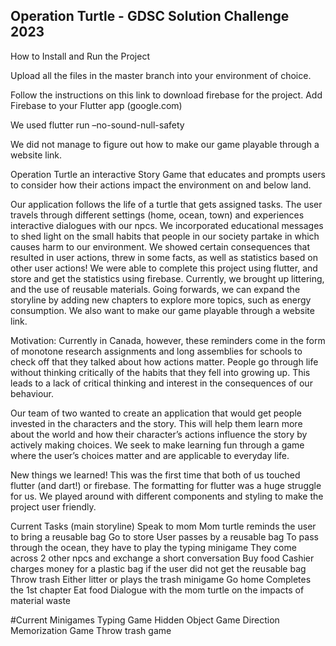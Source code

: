 ## Operation Turtle - GDSC Solution Challenge 2023

How to Install and Run the Project

Upload all the files in the master branch into your environment of choice.

Follow the instructions on this link to download firebase for the project.
Add Firebase to your Flutter app (google.com)

We used flutter run –no-sound-null-safety

We did not manage to figure out how to make our game playable through a website link.


Operation Turtle an interactive Story Game that educates and prompts users to consider how their actions impact the environment on and below land.

Our application follows the life of a turtle that gets assigned tasks. The user travels through different settings (home, ocean, town) and experiences interactive dialogues with our npcs. We incorporated educational messages to shed light on the small habits that people in our society partake in which causes harm to our environment. We showed certain consequences that resulted in user actions, threw in some facts, as well as statistics based on other user actions! We were able to complete this project using flutter, and store and get the statistics using firebase. Currently, we brought up littering, and the use of reusable materials. Going forwards, we can expand the storyline by adding new chapters to explore more topics, such as energy consumption. We also want to make our game playable through a website link.


Motivation:
Currently in Canada, however, these reminders come in the form of monotone research assignments and long assemblies for schools to check off that they talked about how actions matter. People go through life without thinking critically of the habits that they fell into growing up. This leads to a lack of critical thinking and interest in the consequences of our behaviour. 

Our team of two wanted to create an application that would get people invested in the characters and the story. This will help them learn more about the world and how their character’s actions influence the story by actively making choices. We seek to make learning fun through a game where the user’s choices matter and are applicable to everyday life. 

New things we learned!
This was the first time that both of us touched flutter (and dart!) or firebase. The formatting for flutter was a huge struggle for us. We played around with different components and styling to make the project user friendly. 

Current Tasks (main storyline)
Speak to mom
Mom turtle reminds the user to bring a reusable bag
Go to store
User passes by a reusable bag
To pass through the ocean, they have to play the typing minigame
They come across 2 other npcs and exchange a short conversation
Buy food
Cashier charges money for a plastic bag if the user did not get the reusable bag
Throw trash
Either litter or plays the trash minigame
Go home
Completes the 1st chapter
Eat food
Dialogue with the mom turtle on the impacts of material waste

#Current Minigames
Typing Game
Hidden Object Game
Direction Memorization Game
Throw trash game


